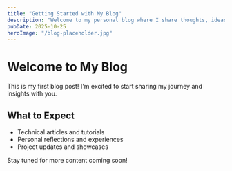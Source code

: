 ```yaml
---
title: "Getting Started with My Blog"
description: "Welcome to my personal blog where I share thoughts, ideas, and experiences."
pubDate: 2025-10-25
heroImage: "/blog-placeholder.jpg"
---
```


# Welcome to My Blog

This is my first blog post! I'm excited to start sharing my journey and insights with you.

## What to Expect

- Technical articles and tutorials
- Personal reflections and experiences
- Project updates and showcases

Stay tuned for more content coming soon!

